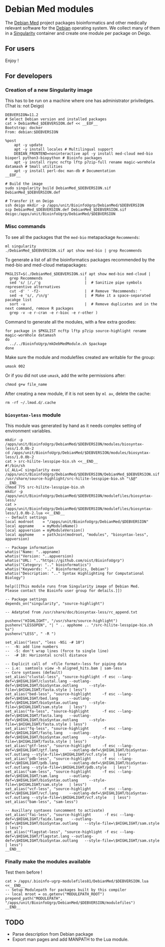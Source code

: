 Debian Med modules
==================

The [Debian Med](https://www.debian.org/devel/debian-med/) project packages
bioinformatics and other medically relevant software for the
[Debian](https://www.debian.org/intro/about) operating system.  We collect
many of them in a [Singularity](https://sylabs.io/) container and create one
module per package on Deigo.

For users
---------

Enjoy !


For developers
--------------

### Creation of a new Singularity image

This has to be run on a machine where one has administrator priviledges.
(That is: not Deigo)

```
DEBVERSION=11.2
# Select Debian version and installed packages
cat > DebianMed_$DEBVERSION.def << __EOF__
Bootstrap: docker
From: debian:$DEBVERSION

%post
    apt -y update
    apt -y install locales # Multilingual support
    DEBIAN_FRONTEND=noninteractive apt -y install med-cloud med-bio bioperl python3-biopython # Bioinfo packages
    apt -y install rsync ncftp lftp p7zip-full rename magic-wormhole datamash # Small utilities
    apt -y install perl-doc man-db # Documentation
__EOF__

# Build the image
sudo singularity build DebianMed_$DEBVERSION.sif DebianMed_$DEBVERSION.def

# Transfer it on Deigo
ssh deigo mkdir -p /apps/unit/BioinfoUgrp/DebianMed/$DEBVERSION
scp DebianMed_$DEBVERSION.def DebianMed_$DEBVERSION.sif deigo:/apps/unit/BioinfoUgrp/DebianMed/$DEBVERSION
```

### Misc commands

To see all the packages that the `med-bio` metapackage `Recommends`:

```
ml singularity
./DebianMed_$DEBVERSION.sif apt show med-bio | grep Recommends
```

To generate a list of all the bioinformatics packages recommended by the med-bio and med-cloud metapackages:

```
PKGLIST=$(./DebianMed_$DEBVERSION.sif apt show med-bio med-cloud |
  grep Recommends                   | 
  sed 's/ |/,/'g                    |  # Sanitize pipe symbols representive alternatives
  cut -d' ' -f2-                    |  # Remove 'Recommends: '
  sed -e 's/, /\n/g'                |  # Make it a space-separated pacakge list 
  sort -u                           |  # Remove duplicates and in the next command, remove R packages
  grep -v -e r-cran -e r-bioc -e r-other )
```

Command to generate all the modules, with a few extra goodies:

```
for package in $PKGLIST ncftp lftp p7zip source-highlight rename magic-wormhole datamash
do
  ../../BioinfoUgrp/mkDebMedModule.sh $package
done
```

Make sure the module and modulefiles created are writable for the group:

```
umask 002
```

Or if you did not use `umask`, add the write permissions after:

```
chmod g+w file_name
```

After creating a new module, if it is not seen by `ml av`, delete the cache:

```
rm -rf ~/.lmod.d/.cache
```

### `biosyntax-less` module

This module was generated by hand as it needs complex setting of environment variables.

```
mkdir -p /apps/unit/BioinfoUgrp/DebianMed/$DEBVERSION/modules/biosyntax-less/1.0.0b-2
cd /apps/unit/BioinfoUgrp/DebianMed/$DEBVERSION/modules/biosyntax-less/1.0.0b-2
cat > src-hilite-lesspipe-bio.sh <<__END__
#!/bin/sh
LC_ALL=C singularity exec /apps/unit/BioinfoUgrp/DebianMed/$DEBVERSION/DebianMed_$DEBVERSION.sif /usr/share/source-highlight/src-hilite-lesspipe-bio.sh "\$@" 
__END__
chmod 775 src-hilite-lesspipe-bio.sh
mkdir -p /apps/unit/BioinfoUgrp/DebianMed/$DEBVERSION/modulefiles/biosyntax-less/
cat > /apps/unit/BioinfoUgrp/DebianMed/$DEBVERSION/modulefiles/biosyntax-less/1.0.0b-2.lua <<__END__
-- Default settings
local modroot    = "/apps/unit/BioinfoUgrp/DebianMed/$DEBVERSION"
local appname    = myModuleName()
local appversion = myModuleVersion()
local apphome    = pathJoin(modroot, "modules", "biosyntax-less", appversion)

-- Package information
whatis("Name: "..appname)
whatis("Version: "..appversion)
whatis("URL: ".."https://github.com/oist/BioinfoUgrp")
whatis("Category: ".." bioinformatics")
whatis("Keywords: ".." Bioinformatics, Debian")
whatis("Description: ".." Syntax Highlighting for Computational Biology")

help([[This module runs from Singularity image of Debian Med.
Please contact the Bioinfo user group for details.]])

-- Package settings
depends_on("singularity", "source-highlight")

-- Adatpted from /usr/share/doc/biosyntax-less/rc_append.txt

pushenv("HIGHLIGHT", "/usr/share/source-highlight")
pushenv("LESSOPEN", "| " .. apphome .. "/src-hilite-lesspipe-bio.sh %s")
pushenv("LESS", " -R ")

set_alias("less", "less -NSi -# 10")
--  -N: add line numbers
--  -S: don't wrap lines (force to single line)
--  -# 10: Horizontal scroll distance

-- Explicit call of  <file format>-less for piping data
-- i.e:  samtools view -h aligned_hits.bam | sam-less
-- Core syntaxes (default)
set_alias("clustal-less", "source-highlight -f esc --lang-def=\$HIGHLIGHT/clustal.lang --outlang-def=\$HIGHLIGHT/bioSyntax.outlang     --style-file=\$HIGHLIGHT/fasta.style | less")
set_alias("bed-less", "source-highlight     -f esc --lang-def=\$HIGHLIGHT/bed.lang     --outlang-def=\$HIGHLIGHT/bioSyntax.outlang     --style-file=\$HIGHLIGHT/sam.style   | less")
set_alias("fa-less", "source-highlight      -f esc --lang-def=\$HIGHLIGHT/fasta.lang   --outlang-def=\$HIGHLIGHT/bioSyntax.outlang     --style-file=\$HIGHLIGHT/fasta.style | less")
set_alias("fq-less", "source-highlight      -f esc --lang-def=\$HIGHLIGHT/fastq.lang   --outlang-def=\$HIGHLIGHT/bioSyntax.outlang     --style-file=\$HIGHLIGHT/fasta.style | less")
set_alias("gtf-less", "source-highlight     -f esc --lang-def=\$HIGHLIGHT/gtf.lang     --outlang-def=\$HIGHLIGHT/bioSyntax-vcf.outlang --style-file=\$HIGHLIGHT/vcf.style   | less")
set_alias("pdb-less", "source-highlight     -f esc --lang-def=\$HIGHLIGHT/pdb.lang     --outlang-def=\$HIGHLIGHT/bioSyntax-vcf.outlang --style-file=\$HIGHLIGHT/pdb.style   | less")
set_alias("sam-less", "source-highlight     -f esc --lang-def=\$HIGHLIGHT/sam.lang     --outlang-def=\$HIGHLIGHT/bioSyntax.outlang     --style-file=\$HIGHLIGHT/sam.style   | less")
set_alias("vcf-less", "source-highlight     -f esc --lang-def=\$HIGHLIGHT/vcf.lang     --outlang-def=\$HIGHLIGHT/bioSyntax-vcf.outlang --style-file=\$HIGHLIGHT/vcf.style   | less")
set_alias("bam-less", "sam-less")

-- Auxillary syntaxes (uncomment to activate)
set_alias("fai-less", "source-highlight      -f esc --lang-def=\$HIGHLIGHT/faidx.lang    --outlang-def=\$HIGHLIGHT/bioSyntax.outlang   --style-file=\$HIGHLIGHT/sam.style   | less")
set_alias("flagstat-less", "source-highlight -f esc --lang-def=\$HIGHLIGHT/flagstat.lang --outlang-def=\$HIGHLIGHT/bioSyntax.outlang   --style-file=\$HIGHLIGHT/sam.style   | less")
__END__
```

### Finally make the modules available

Test them before !

```
cat > /apps/.bioinfo-ugrp-modulefiles81/DebianMed/$DEBVERSION.lua <<__END__
-- Setup Modulepath for packages built by this compiler
-- local mroot = os.getenv("MODULEPATH_ROOT")
prepend_path("MODULEPATH", "/apps/unit/BioinfoUgrp/DebianMed/$DEBVERSION/modulefiles")
__END__
```

## TODO

 - Parse description from Debian package
 - Export man pages and add MANPATH to the Lua module.
